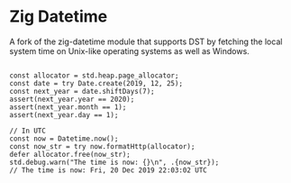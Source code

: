 # Zig Datetime


A fork of the zig-datetime module that supports DST by fetching the local system time on Unix-like operating systems as well as Windows. 



```zig

const allocator = std.heap.page_allocator;
const date = try Date.create(2019, 12, 25);
const next_year = date.shiftDays(7);
assert(next_year.year == 2020);
assert(next_year.month == 1);
assert(next_year.day == 1);

// In UTC
const now = Datetime.now();
const now_str = try now.formatHttp(allocator);
defer allocator.free(now_str);
std.debug.warn("The time is now: {}\n", .{now_str});
// The time is now: Fri, 20 Dec 2019 22:03:02 UTC


```
